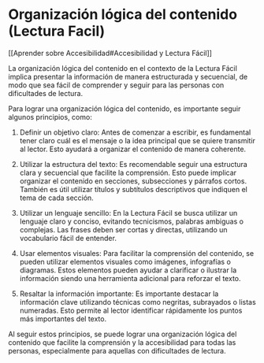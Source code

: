 # Organización lógica del contenido (Lectura Facil)

[[Aprender sobre Accesibilidad#Accesibilidad y Lectura Fácil]]

La organización lógica del contenido en el contexto de la Lectura Fácil implica presentar la información de manera estructurada y secuencial, de modo que sea fácil de comprender y seguir para las personas con dificultades de lectura.

Para lograr una organización lógica del contenido, es importante seguir algunos principios, como:

1. Definir un objetivo claro: Antes de comenzar a escribir, es fundamental tener claro cuál es el mensaje o la idea principal que se quiere transmitir al lector. Esto ayudará a organizar el contenido de manera coherente.
  
2. Utilizar la estructura del texto: Es recomendable seguir una estructura clara y secuencial que facilite la comprensión. Esto puede implicar organizar el contenido en secciones, subsecciones y párrafos cortos. También es útil utilizar títulos y subtítulos descriptivos que indiquen el tema de cada sección.

3. Utilizar un lenguaje sencillo: En la Lectura Fácil se busca utilizar un lenguaje claro y conciso, evitando tecnicismos, palabras ambiguas o complejas. Las frases deben ser cortas y directas, utilizando un vocabulario fácil de entender.

4. Usar elementos visuales: Para facilitar la comprensión del contenido, se pueden utilizar elementos visuales como imágenes, infografías o diagramas. Estos elementos pueden ayudar a clarificar o ilustrar la información siendo una herramienta adicional para reforzar el texto.

5. Resaltar la información importante: Es importante destacar la información clave utilizando técnicas como negritas, subrayados o listas numeradas. Esto permite al lector identificar rápidamente los puntos más importantes del texto.

Al seguir estos principios, se puede lograr una organización lógica del contenido que facilite la comprensión y la accesibilidad para todas las personas, especialmente para aquellas con dificultades de lectura.
